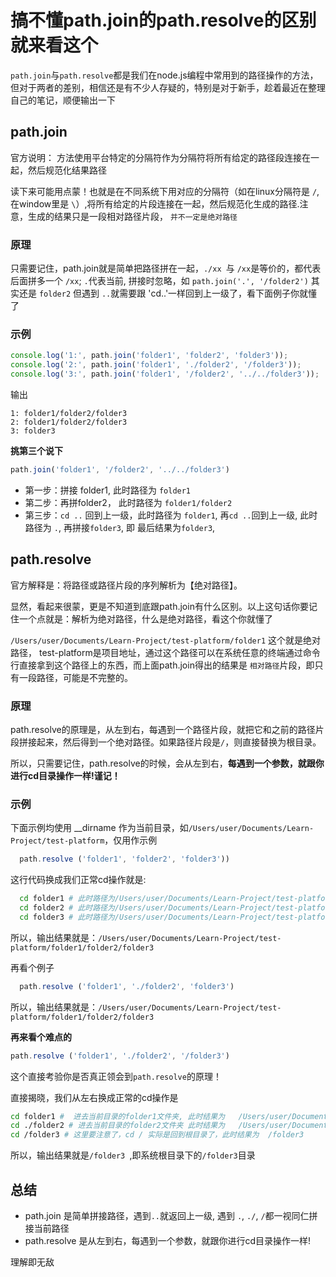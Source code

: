 # 搞不懂path.join的path.resolve的区别就来看这个
`path.join`与`path.resolve`都是我们在node.js编程中常用到的路径操作的方法，但对于两者的差别，相信还是有不少人存疑的，特别是对于新手，趁着最近在整理自己的笔记，顺便输出一下

## path.join
官方说明： 方法使用平台特定的分隔符作为分隔符将所有给定的路径段连接在一起，然后规范化结果路径

读下来可能用点蒙！也就是在不同系统下用对应的分隔符（如在linux分隔符是 `/`, 在window里是 `\`）,将所有给定的片段连接在一起，然后规范化生成的路径.注意，生成的结果只是一段相对路径片段， `并不一定是绝对路径`

### 原理

只需要记住，path.join就是简单把路径拼在一起，`./xx `与  `/xx`是等价的，都代表后面拼多一个 `/xx`;
`.`代表当前, 拼接时忽略，如 `path.join('.', '/folder2')` 其实还是 `folder2`
但遇到  `..`就需要跟 'cd..'一样回到上一级了，看下面例子你就懂了

### 示例
```js
console.log('1:', path.join('folder1', 'folder2', 'folder3'));
console.log('2:', path.join('folder1', './folder2', '/folder3'));
console.log('3:', path.join('folder1', '/folder2', '../../folder3'));
```

输出

```
1: folder1/folder2/folder3
2: folder1/folder2/folder3
3: folder3

```

**挑第三个说下**

```javascript
path.join('folder1', '/folder2', '../../folder3')

```

  - 第一步：拼接 folder1, 此时路径为 `folder1`
  - 第二步：再拼folder2， 此时路径为 `folder1/folder2`
  - 第三步：`cd ..` 回到上一级，此时路径为 `folder1`, 再`cd ..`回到上一级, 此时路径为 `.`, 再拼接`folder3`, 即 最后结果为`folder3`, 

## path.resolve

官方解释是：将路径或路径片段的序列解析为【绝对路径】。

显然，看起来很蒙，更是不知道到底跟path.join有什么区别。以上这句话你要记住一个点就是：解析为绝对路径，什么是绝对路径，看这个你就懂了

`/Users/user/Documents/Learn-Project/test-platform/folder1` 这个就是绝对路径， test-platform是项目地址，通过这个路径可以在系统任意的终端通过命令行直接拿到这个路径上的东西，而上面path.join得出的结果是 `相对路径`片段，即只有一段路径，可能是不完整的。


### 原理

path.resolve的原理是，从左到右，每遇到一个路径片段，就把它和之前的路径片段拼接起来，然后得到一个绝对路径。如果路径片段是`/`，则直接替换为根目录。

所以，只需要记住，path.resolve的时候，会从左到右，**每遇到一个参数，就跟你进行cd目录操作一样!谨记！**
### 示例

下面示例均使用 __dirname 作为当前目录，如`/Users/user/Documents/Learn-Project/test-platform`，仅用作示例


```javascript
  path.resolve ('folder1', 'folder2', 'folder3'))
```
这行代码换成我们正常cd操作就是:
```bash
  cd folder1 # 此时路径为/Users/user/Documents/Learn-Project/test-platform/folder1
  cd folder2 # 此时路径为/Users/user/Documents/Learn-Project/test-platform/folder1/folder2
  cd folder3 # 此时路径为/Users/user/Documents/Learn-Project/test-platform/folder1/folder2/folder3
```
所以，输出结果就是：`/Users/user/Documents/Learn-Project/test-platform/folder1/folder2/folder3`

再看个例子

```javascript
  path.resolve ('folder1', './folder2', 'folder3')
```
所以，输出结果就是：`/Users/user/Documents/Learn-Project/test-platform/folder1/folder2/folder3`

**再来看个难点的**

```javascript
path.resolve ('folder1', './folder2', '/folder3')

```
这个直接考验你是否真正领会到`path.resolve`的原理！

直接揭晓，我们从左右换成正常的cd操作是

```bash
cd folder1 #  进去当前目录的folder1文件夹, 此时结果为   /Users/user/Documents/Learn-Project/test-platform/folder1
cd ./folder2 # 进去当前目录的folder2文件夹 此时结果为   /Users/user/Documents/Learn-Project/test-platform/folder1/folder2
cd /folder3 # 这里要注意了，cd / 实际是回到根目录了，此时结果为  /folder3 
```
所以，输出结果就是`/folder3 `,即系统根目录下的`/folder3`目录


## 总结

- path.join 是简单拼接路径，遇到`..`就返回上一级, 遇到 `.`, `./`, `/`都一视同仁拼接当前路径
- path.resolve 是从左到右，每遇到一个参数，就跟你进行cd目录操作一样!
  
理解即无敌






